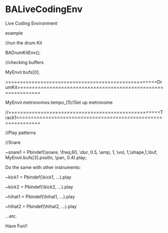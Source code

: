 # BALiveCodingEnv
Live Coding Environment

example

//run the drum Kit

BADrumKitEnv();

//checking buffers

MyEnvir.bufs[0];

====================================================DrumKit==============================================================

MyEnvir.metronomos.tempo_(1)//Set up metronome

//====================================================Track1==============================================================


//Play patterns

//Snare

~snare1 = Pbindef(\snare, \freq,60, \dur, 0.5, \amp, 1, \vol, 1,\shape,1,\buf, MyEnvir.bufs[3].postln, \pan, 0.4).play;

Do the same with other instruments:

~kick1 = Pbindef(\kick1, ...).play

~kick2 = Pbindef(\kick2, ...).play

~hihat1 = Pbindef(\hihat1, ...).play

~hihat2 = Pbindef(\hihat2, ...).play

...etc.

Have Fun!!


